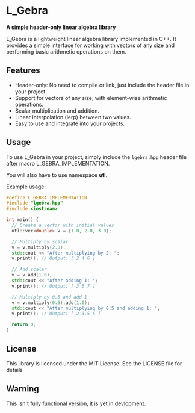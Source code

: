 # L_Gebra  

**A simple header-only linear algebra library**

L_Gebra is a lightweight linear algebra library implemented in C++. It provides a simple interface for working with vectors of any size and performing basic arithmetic operations on them.

## Features

- Header-only: No need to compile or link, just include the header file in your project.
- Support for vectors of any size, with element-wise arithmetic operations.
- Scalar multiplication and addition.
- Linear interpolation (lerp) between two values.
- Easy to use and integrate into your projects.

## Usage

To use L_Gebra in your project, simply include the `lgebra.hpp` header file after macro L_GEBRA_IMPLEMENTATION. 

You will also have to use namespace **utl**.

Example usage:

```cpp
#define L_GEBRA_IMPLEMENTATION
#include "lgebra.hpp"
#include <iostream>

int main() {
  // Create a vector with initial values
  utl::vec<double> v = {1.0, 2.0, 3.0};

  // Multiply by scalar
  v = v.multiply(2.0);
  std::cout << "After multiplying by 2: ";
  v.print(); // Output: [ 2 4 6 ]

  // Add scalar
  v = v.add(1.0);
  std::cout << "After adding 1: ";
  v.print(); // Output: [ 3 5 7 ]

  // Multiply by 0.5 and add 1
  v = v.multiply(0.5).add(1.0);
  std::cout << "After multiplying by 0.5 and adding 1: ";
  v.print(); // Output: [ 2 3.5 5 ]

  return 0;
}
```
## License

This library is licensed under the MIT License. See the LICENSE file for details

## Warning

This isn't fully functional version, it is yet in devlopment.